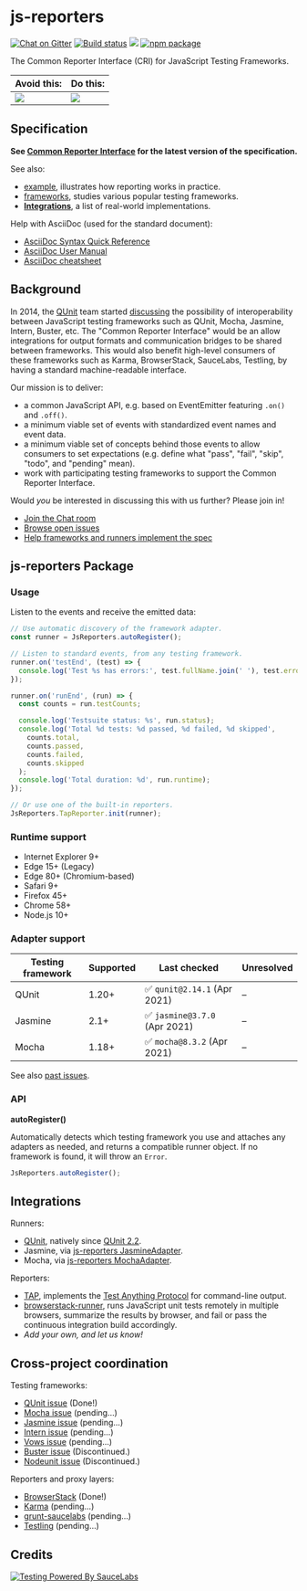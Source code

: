 # js-reporters

[![Chat on Gitter](https://badges.gitter.im/Join%20Chat.svg)](https://gitter.im/js-reporters/js-reporters)
[![Build status](https://github.com/js-reporters/js-reporters/actions/workflows/CI.yaml/badge.svg)](https://github.com/js-reporters/js-reporters/actions/workflows/CI.yaml)
[![](https://img.shields.io/npm/dm/js-reporters.svg)](https://www.npmjs.com/package/js-reporters)
[![npm package](https://img.shields.io/npm/v/js-reporters.svg)](https://www.npmjs.com/package/js-reporters)

The Common Reporter Interface (CRI) for JavaScript Testing Frameworks.

| Avoid this:                | Do this:                         |
|----------------------------|----------------------------------|
| ![](img/situation-now.png) | ![](img/situation-expected.png)  |

## Specification

**See [Common Reporter Interface](spec/cri-draft.adoc) for the latest version of the specification.**

See also:

* [example](docs/example.md), illustrates how reporting works in practice.
* [frameworks](docs/frameworks.md), studies various popular testing frameworks.
* **[Integrations](#integrations)**, a list of real-world implementations.

Help with AsciiDoc (used for the standard document):

* [AsciiDoc Syntax Quick Reference](https://asciidoctor.org/docs/asciidoc-syntax-quick-reference/)
* [AsciiDoc User Manual](https://asciidoctor.org/docs/user-manual/)
* [AsciiDoc cheatsheet](https://powerman.name/doc/asciidoc)

## Background

In 2014, the [QUnit](https://qunitjs.com/) team started [discussing](https://github.com/qunitjs/qunit/issues/531) the possibility of interoperability between JavaScript testing frameworks such as QUnit, Mocha, Jasmine, Intern, Buster, etc. The "Common Reporter Interface" would be an allow integrations for output formats and communication bridges to be shared between frameworks. This would also benefit high-level consumers of these frameworks such as Karma, BrowserStack, SauceLabs, Testling, by having a standard machine-readable interface.

Our mission is to deliver:

- a common JavaScript API, e.g. based on EventEmitter featuring `.on()` and `.off()`.
- a minimum viable set of events with standardized event names and event data.
- a minimum viable set of concepts behind those events to allow consumers to set expectations (e.g. define what "pass", "fail", "skip", "todo", and "pending" mean).
- work with participating testing frameworks to support the Common Reporter Interface.

Would _you_ be interested in discussing this with us further? Please join in!

* [Join the Chat room](https://gitter.im/js-reporters/js-reporters)
* [Browse open issues](https://github.com/js-reporters/js-reporters/issues/)
* [Help frameworks and runners implement the spec](#cross-project-coordination)

## js-reporters Package

### Usage

Listen to the events and receive the emitted data:

```js
// Use automatic discovery of the framework adapter.
const runner = JsReporters.autoRegister();

// Listen to standard events, from any testing framework.
runner.on('testEnd', (test) => {
  console.log('Test %s has errors:', test.fullName.join(' '), test.errors);
});

runner.on('runEnd', (run) => {
  const counts = run.testCounts;

  console.log('Testsuite status: %s', run.status);
  console.log('Total %d tests: %d passed, %d failed, %d skipped',
    counts.total,
    counts.passed,
    counts.failed,
    counts.skipped
  );
  console.log('Total duration: %d', run.runtime);
});

// Or use one of the built-in reporters.
JsReporters.TapReporter.init(runner);
```

### Runtime support

* Internet Explorer 9+
* Edge 15+ (Legacy)
* Edge 80+ (Chromium-based)
* Safari 9+
* Firefox 45+
* Chrome 58+
* Node.js 10+

### Adapter support

| Testing framework | Supported | Last checked | Unresolved
|--|--|--|--
| QUnit | 1.20+ | ✅ `qunit@2.14.1` (Apr 2021) | –
| Jasmine | 2.1+ | ✅ `jasmine@3.7.0` (Apr 2021) | –
| Mocha | 1.18+ | ✅ `mocha@8.3.2` (Apr 2021) | –

See also [past issues](test/versions/failing-versions.js).

### API

**autoRegister()**

Automatically detects which testing framework you use and attaches any adapters as needed, and returns a compatible runner object. If no framework is found, it will throw an `Error`.

```js
JsReporters.autoRegister();
```

## Integrations

Runners:

* [QUnit](https://qunitjs.com/), natively since [QUnit 2.2](https://github.com/qunitjs/qunit/releases/2.2.0).
* Jasmine, via [js-reporters JasmineAdapter](lib/adapters/JasmineAdapter.js).
* Mocha, via [js-reporters MochaAdapter](lib/adapters/MochaAdapter.js).

Reporters:

* [TAP](lib/reporters/TapReporter), implements the [Test Anything Protocol](https://testanything.org/) for command-line output.
* [browserstack-runner](https://github.com/browserstack/browserstack-runner/blob/0.9.1/lib/_patch/reporter.js), runs JavaScript unit tests remotely in multiple browsers, summarize the results by browser, and fail or pass the continuous integration build accordingly.
* _Add your own, and let us know!_

## Cross-project coordination

Testing frameworks:

* [QUnit issue](https://github.com/qunitjs/qunit/issues/531) (Done!)
* [Mocha issue](https://github.com/visionmedia/mocha/issues/1326) (pending…)
* [Jasmine issue](https://github.com/pivotal/jasmine/issues/659) (pending…)
* [Intern issue](https://github.com/theintern/intern/issues/257) (pending…)
* [Vows issue](https://github.com/flatiron/vows/issues/313) (pending…)
* [Buster issue](https://github.com/busterjs/buster/issues/419) (Discontinued.)
* [Nodeunit issue](https://github.com/caolan/nodeunit/issues/276) (Discontinued.)

Reporters and proxy layers:

* [BrowserStack](https://github.com/browserstack/browserstack-runner/issues/92) (Done!)
* [Karma](https://github.com/karma-runner/karma/issues/1183) (pending…)
* [grunt-saucelabs](https://github.com/axemclion/grunt-saucelabs/issues/164) (pending…)
* [Testling](https://github.com/substack/testling/issues/93) (pending…)

## Credits

[![Testing Powered By SauceLabs](https://opensource.saucelabs.com/images/opensauce/powered-by-saucelabs-badge-gray.png?sanitize=true "Testing Powered By SauceLabs")](https://saucelabs.com)

